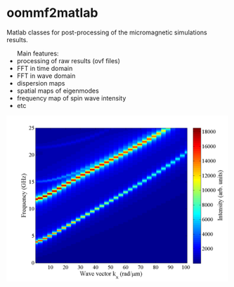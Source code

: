 # oommf2matlab
Matlab classes for post-processing of the micromagnetic simulations results.
<ul>
Main features:
<li> processing of raw results (ovf files)
<li> FFT in time domain
<li> FFT in wave domain
<li> dispersion maps
<li> spatial maps of eigenmodes
<li> frequency map of spin wave intensity
<li> etc
</ul>

![alt tag](dispMz2.png)